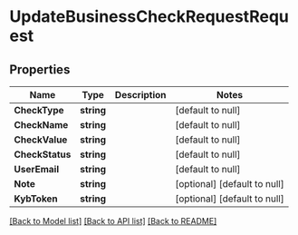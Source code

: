 # UpdateBusinessCheckRequestRequest

## Properties
Name | Type | Description | Notes
------------ | ------------- | ------------- | -------------
**CheckType** | **string** |  | [default to null]
**CheckName** | **string** |  | [default to null]
**CheckValue** | **string** |  | [default to null]
**CheckStatus** | **string** |  | [default to null]
**UserEmail** | **string** |  | [default to null]
**Note** | **string** |  | [optional] [default to null]
**KybToken** | **string** |  | [optional] [default to null]

[[Back to Model list]](../README.md#documentation-for-models) [[Back to API list]](../README.md#documentation-for-api-endpoints) [[Back to README]](../README.md)



